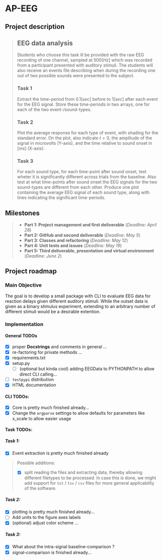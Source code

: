 # AP-EEG

## Project description
> ## EEG data analysis
> Students who choose this task ill be provided with the raw EEG recording of one channel, sampled at $500 [Hz]$ which was recorded from a participant presented with auditory stimuli. The students will also receive an events file describing when during the recording one out of two possible sounds were presented to the subject.
> ### Task 1
> Extract the time-period from $0.1 [sec]$ before to $1 [sec]$ after each event for the EEG signal. Store these time-periods in two arrays, one for each of the two event-/sound-types.
> ### Task 2
> Plot the average response for each type of event, with shading for the standard error. On the plot, also indicate $t=0$, the amplitude of the signal in microvolts (Y-axis), and the time relative to sound onset in $[ms]$ (X-axis).
> ### Task 3
> For each sound type, for each time-point after sound onset, test wheter it is significantly different across trials from the baseline. Also test at what time-points after sound onset the EEG signals for the two sound-types are different from each other. Produce one plot containing the average EEG signal of each sound type, along with lines indicating the significant time-periods.

## Milestones
> - **Part 1: Project management and first deliverable** (*Deadline: April 28*)
> - **Part 2: GitHub and second deliverable** (*Deadline: May 5*)
> - **Part 3: Classes and refactoring** (*Deadline: May 12*)
> - **Part 4: Unit tests and issues** (*Deadline: May 19*)
> - **Part 5: Third deliverable, presentation and virtual environment** (*Deadline: June 2*)

## Project roadmap

### Main Objective
The goal is to develop a small package with CLI to evaluate EEG data for reaction delays given different auditory stimuli.
While the outset data is given as a binary stimulus experiment, extending to an arbitrary number of different stimuli would be 
a desirable extention. 


### Implementation

#### General TODOs 
- [x] proper **Docstrings** and comments in general ...
- [x] re-factoring for private methods ... 
- [x] requirements.txt
- [x] setup.py 
    - [ ] (optional but kinda cool) adding EEGData to PYTHONPATH to allow direct CLI calling...
- [ ] `testpypi` distribution
- [x] HTML documentation 

#### CLI TODOs:
- [x] Core is pretty much finished already...
- [x] Change the `argparse` settings to allow defaults for parameters like x_scale to allow easier usage

#### Task TODOs:
##### Task 1: 
- [x] Event extraction is pretty much finished already 
> Possible additions: <br>
> - [x] split reading the files and extracting data, thereby allowing different filetypes to be processed. In case this is done, we might add support for `txt` / `tsv` / `csv` files for more general applicability of the software. 


##### Task 2: 
- [x] plotting is pretty much finished already...
- [ ] Add units to the figure axes labels
- [x] (optional) adjust color scheme ...

##### Task 3: 
- [x] What about the intra-signal baseline-comparison ? 
- [x] signal-comparison is finished already...
